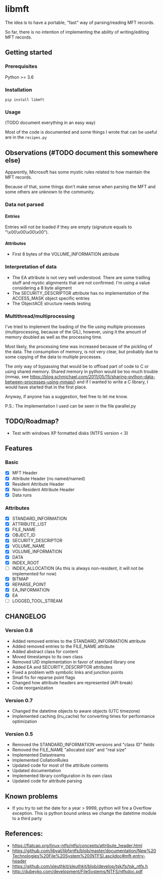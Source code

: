 # libmft

The idea is to have a portable, "fast" way of parsing/reading MFT records.

So far, there is no intention of implementing the ability of writing/editing
MFT records.

## Getting started

### Prerequisites

Python >= 3.6

### Installation

```
pip install libmft
```

### Usage

(TODO document everything in an easy way)

Most of the code is documented and some things I wrote that can be useful are in
the `recipes.py`

## Observations (#TODO document this somewhere else)

Apparently, Microsoft has some mystic rules related to how maintain the MFT records.

Because of that, some things don't make sense when parsing the MFT and some others
are unknown to the community.

### Data not parsed

#### Entries

Entries will not be loaded if they are empty (signature equals to "\x00\x00\x00\x00").

#### Attributes

- First 8 bytes of the VOLUME_INFORMATION attribute

### Interpretation of data

- The EA attribute is not very well understood. There are some trailling stuff and
  mystic alignments that are not confirmed. I'm using a value considering a 8 byte aligment
- The SECURITY_DESCRIPTOR attribute has no implementation of the ACCESS_MASK  object specific
  entries
- The ObjectACE structure needs testing

### Multithread/multiprocessing

I've tried to implement the loading of the file using multiple processes
(multiprocessing, because of the GIL), however, using it the amount of memory
doubled as well as the processing time.

Most likely, the processing time was increased because of the pickling of the data.
The consumption of memory, is not very clear, but probably due to some copying
of the data to multiple processes.

The only way of bypassing that would be to offload part of code to C or
using shared memory. Shared memory in python would be too much trouble (mmap, see
https://blog.schmichael.com/2011/05/15/sharing-python-data-between-processes-using-mmap/) and
if I wanted to write a C library, I would have started that in the first place.

Anyway, if anyone has a suggestion, feel free to let me know.

P.S.: The implementation I used can be seen in the file parallel.py

## TODO/Roadmap?

- Test with windows XP formatted disks (NTFS version < 3)

## Features

### Basic

- [x] MFT Header
- [x] Attribute Header (no named/named)
- [x] Resident Attribute Header
- [x] Non-Resident Attribute Header
- [x] Data runs

### Attributes

- [x] STANDARD_INFORMATION
- [x] ATTRIBUTE_LIST
- [x] FILE_NAME
- [x] OBJECT_ID
- [x] SECURITY_DESCRIPTOR
- [x] VOLUME_NAME
- [x] VOLUME_INFORMATION
- [x] DATA
- [x] INDEX_ROOT
- [ ] INDEX_ALLOCATION (As this is always non-resident, it will not be implemented for now)
- [x] BITMAP
- [x] REPARSE_POINT
- [x] EA_INFORMATION
- [x] EA
- [ ] LOGGED_TOOL_STREAM

## CHANGELOG

### Version 0.8

- Added removed entries to the STANDARD_INFORMATION attribute
- Added removed entries to the FILE_NAME attribute
- Added abstract class for content
- Moved timestamps to its own class
- Removed UID implementation in favor of standard library one
- Added EA and SECURITY_DESCRIPTOR attributes
- Fixed a problem with symbolic links and junction points
- Small fix for reparse point flags
- Changed how attribute headers are represented (API break)
- Code reorganization

### Version 0.7

- Changed the datetime objects to aware objects (UTC timezone)
- Implemented caching (lru_cache) for converting times for performance optimization

### Version 0.5

- Removed the STANDARD_INFORMATION versions and "class ID" fields
- Removed the FILE_NAME "allocated size" and "real size"
- Implemented Datastreams
- Implemented CollationRules
- Updated code for most of the attribute contents
- Updated documentation
- Implemented library configuration in its own class
- Updated code for attribute parsing

## Known problems

- If you try to set the date for a year > 9999, python will fire a Overflow exception.
This is python bound unless we change the datetime module to a third party

## References:

- https://flatcap.org/linux-ntfs/ntfs/concepts/attribute_header.html
- https://github.com/libyal/libfsntfs/blob/master/documentation/New%20Technologies%20File%20System%20(NTFS).asciidoc#mft-entry-header
- https://github.com/sleuthkit/sleuthkit/blob/develop/tsk/fs/tsk_ntfs.h
- http://dubeyko.com/development/FileSystems/NTFS/ntfsdoc.pdf
